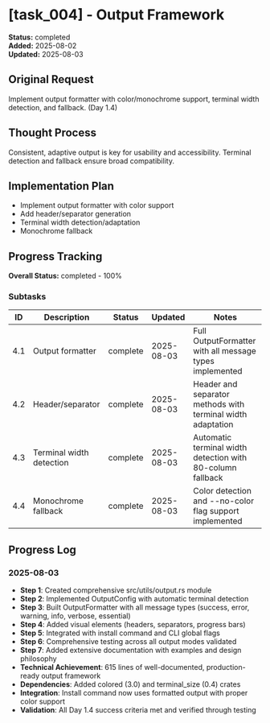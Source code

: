# [task_004] - Output Framework

**Status:** completed  
**Added:** 2025-08-02  
**Updated:** 2025-08-03

## Original Request
Implement output formatter with color/monochrome support, terminal width detection, and fallback. (Day 1.4)

## Thought Process
Consistent, adaptive output is key for usability and accessibility. Terminal detection and fallback ensure broad compatibility.

## Implementation Plan
- Implement output formatter with color support
- Add header/separator generation
- Terminal width detection/adaptation
- Monochrome fallback

## Progress Tracking

**Overall Status:** completed - 100%

### Subtasks
| ID | Description | Status | Updated | Notes |
|----|-------------|--------|---------|-------|
| 4.1 | Output formatter | complete | 2025-08-03 | Full OutputFormatter with all message types implemented |
| 4.2 | Header/separator | complete | 2025-08-03 | Header and separator methods with terminal width adaptation |
| 4.3 | Terminal width detection | complete | 2025-08-03 | Automatic terminal width detection with 80-column fallback |
| 4.4 | Monochrome fallback | complete | 2025-08-03 | Color detection and --no-color flag support implemented |

## Progress Log
### 2025-08-03
- **Step 1**: Created comprehensive src/utils/output.rs module
- **Step 2**: Implemented OutputConfig with automatic terminal detection
- **Step 3**: Built OutputFormatter with all message types (success, error, warning, info, verbose, essential)
- **Step 4**: Added visual elements (headers, separators, progress bars)
- **Step 5**: Integrated with install command and CLI global flags
- **Step 6**: Comprehensive testing across all output modes validated
- **Step 7**: Added extensive documentation with examples and design philosophy
- **Technical Achievement**: 615 lines of well-documented, production-ready output framework
- **Dependencies**: Added colored (3.0) and terminal_size (0.4) crates
- **Integration**: Install command now uses formatted output with proper color support
- **Validation**: All Day 1.4 success criteria met and verified through testing
